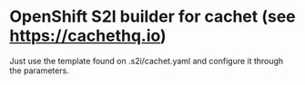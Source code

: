 # OpenShift S2I builder for cachet (see https://cachethq.io)

Just use the template found on .s2i/cachet.yaml and configure it through the parameters.